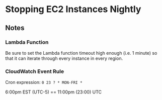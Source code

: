 # Stopping EC2 Instances Nightly

## Notes

### Lambda Function

Be sure to set the Lambda function timeout high enough (i.e. 1 minute) so that it can iterate through every instance in every region.

### CloudWatch Event Rule

Cron expression: `0 23 ? * MON-FRI *`

6:00pm EST (UTC-5) == 11:00pm (23:00) UTC